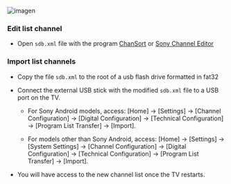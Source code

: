 ![imagen](https://github.com/user-attachments/assets/276b8531-00aa-49e6-ab41-9881b058c828)


### Edit list channel
- Open `sdb.xml` file with the program [ChanSort](https://github.com/PredatH0r/ChanSort) or [Sony Channel Editor](https://www.sony.es/electronics/support/articles/00200061)

### Import list channels
- Copy the file `sdb.xml` to the root of a usb flash drive formatted in fat32

- Connect the external USB stick with the modified `sdb.xml` file to a USB port on the TV.
  - For Sony Android models, access:
    [Home] → [Settings] → [Channel Configuration] → [Digital Configuration] → [Technical Configuration] → [Program List Transfer] → [Import].

  - For models other than Sony Android, access:
    [Home] → [Settings] → [System Settings] → [Channel Configuration] → [Digital Configuration] → [Technical Configuration] → [Program List Transfer] → [Import].
- You will have access to the new channel list once the TV restarts.
